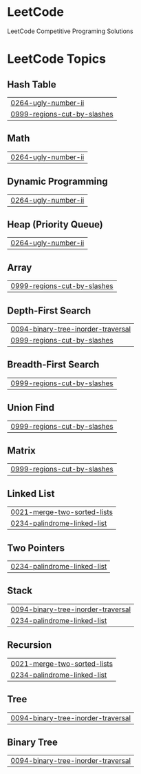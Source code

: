 # LeetCode
LeetCode Competitive Programing Solutions

<!---LeetCode Topics Start-->
# LeetCode Topics
## Hash Table
|  |
| ------- |
| [0264-ugly-number-ii](https://github.com/Dr-Aniket/LeetCode/tree/master/0264-ugly-number-ii) |
| [0999-regions-cut-by-slashes](https://github.com/Dr-Aniket/LeetCode/tree/master/0999-regions-cut-by-slashes) |
## Math
|  |
| ------- |
| [0264-ugly-number-ii](https://github.com/Dr-Aniket/LeetCode/tree/master/0264-ugly-number-ii) |
## Dynamic Programming
|  |
| ------- |
| [0264-ugly-number-ii](https://github.com/Dr-Aniket/LeetCode/tree/master/0264-ugly-number-ii) |
## Heap (Priority Queue)
|  |
| ------- |
| [0264-ugly-number-ii](https://github.com/Dr-Aniket/LeetCode/tree/master/0264-ugly-number-ii) |
## Array
|  |
| ------- |
| [0999-regions-cut-by-slashes](https://github.com/Dr-Aniket/LeetCode/tree/master/0999-regions-cut-by-slashes) |
## Depth-First Search
|  |
| ------- |
| [0094-binary-tree-inorder-traversal](https://github.com/Dr-Aniket/LeetCode/tree/master/0094-binary-tree-inorder-traversal) |
| [0999-regions-cut-by-slashes](https://github.com/Dr-Aniket/LeetCode/tree/master/0999-regions-cut-by-slashes) |
## Breadth-First Search
|  |
| ------- |
| [0999-regions-cut-by-slashes](https://github.com/Dr-Aniket/LeetCode/tree/master/0999-regions-cut-by-slashes) |
## Union Find
|  |
| ------- |
| [0999-regions-cut-by-slashes](https://github.com/Dr-Aniket/LeetCode/tree/master/0999-regions-cut-by-slashes) |
## Matrix
|  |
| ------- |
| [0999-regions-cut-by-slashes](https://github.com/Dr-Aniket/LeetCode/tree/master/0999-regions-cut-by-slashes) |
## Linked List
|  |
| ------- |
| [0021-merge-two-sorted-lists](https://github.com/Dr-Aniket/LeetCode/tree/master/0021-merge-two-sorted-lists) |
| [0234-palindrome-linked-list](https://github.com/Dr-Aniket/LeetCode/tree/master/0234-palindrome-linked-list) |
## Two Pointers
|  |
| ------- |
| [0234-palindrome-linked-list](https://github.com/Dr-Aniket/LeetCode/tree/master/0234-palindrome-linked-list) |
## Stack
|  |
| ------- |
| [0094-binary-tree-inorder-traversal](https://github.com/Dr-Aniket/LeetCode/tree/master/0094-binary-tree-inorder-traversal) |
| [0234-palindrome-linked-list](https://github.com/Dr-Aniket/LeetCode/tree/master/0234-palindrome-linked-list) |
## Recursion
|  |
| ------- |
| [0021-merge-two-sorted-lists](https://github.com/Dr-Aniket/LeetCode/tree/master/0021-merge-two-sorted-lists) |
| [0234-palindrome-linked-list](https://github.com/Dr-Aniket/LeetCode/tree/master/0234-palindrome-linked-list) |
## Tree
|  |
| ------- |
| [0094-binary-tree-inorder-traversal](https://github.com/Dr-Aniket/LeetCode/tree/master/0094-binary-tree-inorder-traversal) |
## Binary Tree
|  |
| ------- |
| [0094-binary-tree-inorder-traversal](https://github.com/Dr-Aniket/LeetCode/tree/master/0094-binary-tree-inorder-traversal) |
<!---LeetCode Topics End-->